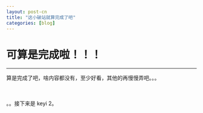 ```yaml
---
layout: post-cn
title: "这小破站就算完成了吧"
categories: [blog]
---
```

# 可算是完成啦！！！
---
算是完成了吧，啥内容都没有，至少好看，其他的再慢慢弄吧。。。

<br><br> 
。。接下来是 keyi 2。